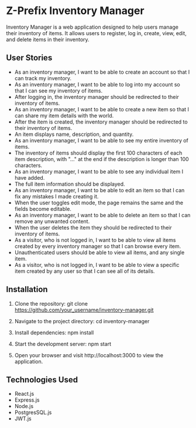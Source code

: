 # Z-Prefix Inventory Manager

Inventory Manager is a web application designed to help users manage their inventory of items. It allows users to register, log in, create, view, edit, and delete items in their inventory.

## User Stories

- As an inventory manager, I want to be able to create an account so that I can track my inventory.
- As an inventory manager, I want to be able to log into my account so that I can see my inventory of items.
- After logging in, the inventory manager should be redirected to their inventory of items.
- As an inventory manager, I want to be able to create a new item so that I can share my item details with the world.
- After the item is created, the inventory manager should be redirected to their inventory of items.
- An item displays name, description, and quantity.
- As an inventory manager, I want to be able to see my entire inventory of items.
- The inventory of items should display the first 100 characters of each item description, with "..." at the end if the description is longer than 100 characters.
- As an inventory manager, I want to be able to see any individual item I have added.
- The full item information should be displayed.
- As an inventory manager, I want to be able to edit an item so that I can fix any mistakes I made creating it.
- When the user toggles edit mode, the page remains the same and the fields become editable.
- As an inventory manager, I want to be able to delete an item so that I can remove any unwanted content.
- When the user deletes the item they should be redirected to their inventory of items.
- As a visitor, who is not logged in, I want to be able to view all items created by every inventory manager so that I can browse every item.
- Unauthenticated users should be able to view all items, and any single item.
- As a visitor, who is not logged in, I want to be able to view a specific item created by any user so that I can see all of its details.

## Installation

1. Clone the repository:
git clone https://github.com/your_username/inventory-manager.git

2. Navigate to the project directory:
cd inventory-manager

3. Install dependencies:
npm install

4. Start the development server:
npm start

5. Open your browser and visit http://localhost:3000 to view the application.

## Technologies Used

- React.js
- Express.js
- Node.js
- PostgresSQL.js
- JWT.js